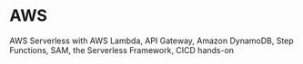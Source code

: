 # AWS
AWS Serverless with AWS Lambda, API Gateway, Amazon DynamoDB, Step Functions, SAM, the Serverless Framework, CICD hands-on
